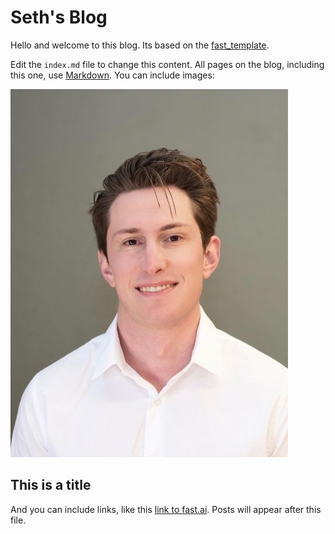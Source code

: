 # Seth's Blog
Hello and welcome to this blog. Its based on the [fast_template](https://github.com/fastai/fast_template).

Edit the `index.md` file to change this content. All pages on the blog, including this one, use [Markdown](https://guides.github.com/features/mastering-markdown/). You can include images:

![headshot](images/Headshot_resized.JPG)


## This is a title

And you can include links, like this [link to fast.ai](https://www.fast.ai). Posts will appear after this file. 
